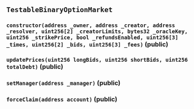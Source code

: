 ## `TestableBinaryOptionMarket`

### `constructor(address _owner, address _creator, address _resolver, uint256[2] _creatorLimits, bytes32 _oracleKey, uint256 _strikePrice, bool _refundsEnabled, uint256[3] _times, uint256[2] _bids, uint256[3] _fees)` (public)

### `updatePrices(uint256 longBids, uint256 shortBids, uint256 totalDebt)` (public)

### `setManager(address _manager)` (public)

### `forceClaim(address account)` (public)
